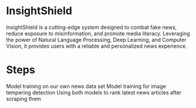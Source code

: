 # InsightShield
InsightShield is a cutting-edge system designed to combat fake news, reduce exposure to misinformation, and promote media literacy. Leveraging the power of Natural Language Processing, Deep Learning, and Computer Vision, it provides users with a reliable and personalized news experience.
# Steps
Model training on our own news data set
Model training for image tempering detection
Using both models to rank latest news articles after scraping them
